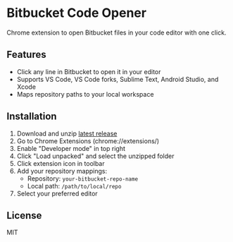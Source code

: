 # Bitbucket Code Opener

Chrome extension to open Bitbucket files in your code editor with one click.

## Features

- Click any line in Bitbucket to open it in your editor
- Supports VS Code, VS Code forks, Sublime Text, Android Studio, and Xcode
- Maps repository paths to your local workspace

## Installation

1. Download and unzip [latest release](https://github.com/yourusername/bitbucket-code-opener/releases)
2. Go to Chrome Extensions (chrome://extensions/)
3. Enable "Developer mode" in top right
4. Click "Load unpacked" and select the unzipped folder
5. Click extension icon in toolbar
6. Add your repository mappings:
   - Repository: `your-bitbucket-repo-name`
   - Local path: `/path/to/local/repo`
7. Select your preferred editor

## License

MIT
